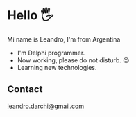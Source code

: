 # Hello 🖐
Mi name is Leandro, I'm from Argentina

- I'm Delphi programmer.
- Now working, please do not disturb. 😉 
- Learning new technologies.


## Contact
leandro.darchi@gmail.com
